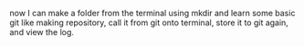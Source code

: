 now I can make a folder from the terminal using mkdir and learn some basic git like making repository, call it from git onto terminal, store it to git again, and view the log.